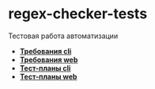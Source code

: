 # regex-checker-tests
Тестовая работа автоматизации 
- [**Требования cli**](Требования/cli.md)
- [**Требования web**](Требования/web-интерфейс.md)
- [**Тест-планы cli**](Тест-планы/cli.md)
- [**Тест-планы web**](Тест-планы/web-интерфейс.md)